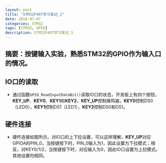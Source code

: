 ```yaml
---
layout: post
title: "STM32F407学习笔记_2"
date: 2018-07-07
categories: STM32
tags: [STM32, GPIO]
description: STM32F407学习笔记_1
---
```


摘要：按键输入实验，熟悉STM32的GPIO作为输入口的情况。
---
## IO口的读取
- 通过函数```GPIO_ReadInputDataBit()```读取IO口的状态，开发板上有四个按钮，**KEY_UP**、**KEY0**、**KEY1**和**KEY2**，**KEY_UP**控制蜂鸣器，**KEY0**控制DS0（LED0），**KEY1**控制DS1（LED1），**KEY2**控制DS0和DS1。

## 硬件连接

- 硬件连接如图所示。对IO口的上下拉设置，可以这样理解，**KEY_UP**对应GPIOA的PIN_0，当按键按下时，PIN_0输入为1，因此设置为下拉模式；相反，对KEY0/1/2，当按键按下时，对应输入为0，因此IO口设置为上拉模式。其他设置均相同。

![]()
